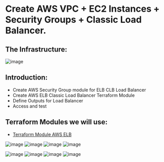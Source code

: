 # Create AWS VPC + EC2 Instances + Security Groups + Classic Load Balancer.
## The Infrastructure:
![image](https://github.com/user-attachments/assets/1949fa6d-0cab-49ce-90bd-7d2c7934c377)

## Introduction:
- Create AWS Security Group module for ELB CLB Load Balancer
- Create AWS ELB Classic Load Balancer Terraform Module
- Define Outputs for Load Balancer
- Access and test

## Terraform Modules we will use:
- [Terraform Module AWS ELB](https://registry.terraform.io/modules/terraform-aws-modules/elb/aws/latest)

![image](https://github.com/user-attachments/assets/816b4d2e-c0ca-4970-ac25-79c5b8facd34)
![image](https://github.com/user-attachments/assets/2ade4e40-9933-46ff-b21f-2691463f2208)
![image](https://github.com/user-attachments/assets/4fc34da8-2a6c-42b0-a7c4-54905d69cadf)
![image](https://github.com/user-attachments/assets/598e1e1b-4030-4c21-a99a-66d4aa9eb237)

![image](https://github.com/user-attachments/assets/6e877933-c355-4c77-81af-936a4ebaeada)
![image](https://github.com/user-attachments/assets/fe823eef-7efe-4013-a068-b5c15bb36a59)
![image](https://github.com/user-attachments/assets/211710d7-afea-4feb-8754-d9a05d06bf40)
![image](https://github.com/user-attachments/assets/1f22aba7-bf42-47eb-a454-7aafad274810)
